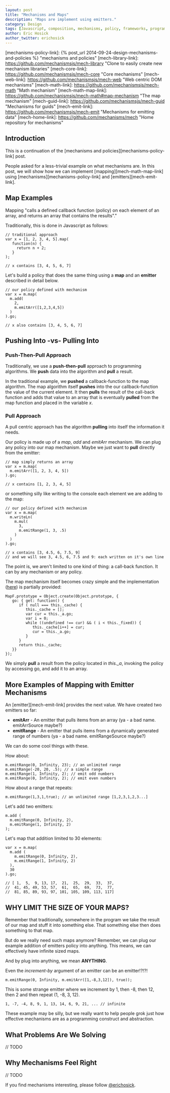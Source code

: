 ```yaml
---
layout: post
title: "Mechanisms and Maps"
description: "Maps are implement using emitters."
category: Design
tags: [Javascript, composition, mechanisms, policy, frameworks, programming languages, maps, emitters, emit]
author: Eric Hosick
author_twitter: erichosick
---
```


<script src="/assets/js/mCore.js"></script>
<script src="/assets/js/mWeb.js"></script>

[mechanisms-policy-link]: {% post_url 2014-09-24-design-mechanisms-and-policies %} "mechanisms and policies"
[mech-library-link]: https://github.com/mechanismsjs/mech-library "Clone to easily create new mechanism libraries"
[mech-core-link]: https://github.com/mechanismsjs/mech-core "Core mechanisms"
[mech-web-link]: https://github.com/mechanismsjs/mech-web "Web centric DOM mechanisms"
[mech-math-link]: https://github.com/mechanismsjs/mech-math "Math mechanism"
[mech-math-map-link]: https://github.com/mechanismsjs/mech-math#map-mechanism "The map mechanism"
[mech-guid-link]: https://github.com/mechanismsjs/mech-guid "Mechanisms for guids"
[mech-emit-link]: https://github.com/mechanismsjs/mech-emit "Mechanisms for emitting data"
[mech-home-link]: https://github.com/mechanisms/mech "Home repository for mechanisms"

## Introduction

This is a continuation of the [mechanisms and policies][mechanisms-policy-link] post.

People asked for a less-trivial example on what mechanisms are. In this post, we will show how we can implement [mapping][mech-math-map-link] using [mechanisms][mechanisms-policy-link] and [emitters][mech-emit-link].

## Map Examples

Mapping "calls a defined callback function (policy) on each element of an array, and returns an array that contains the results"."

Traditionally, this is done in Javascript as follows:

    // traditional approach
    var x = [1, 2, 3, 4, 5].map(
       function(n) {
         return n + 2;
       }
    );

    // x contains [3, 4, 5, 6, 7]

Let's build a policy that does the same thing using a **map** and an **emitter** described in detail below.

    // our policy defined with mechanism
    var x = m.map(
      m.add(
        2,
        m.emitArr([1,2,3,4,5])
      )
    ).go;

    // x also contains [3, 4, 5, 6, 7]

## Pushing Into -vs- Pulling Into 

### Push-Then-Pull Approach

Traditionally, we use a **push-then-pull** approach to programming algorithms. We **push** data into the algorithm and **pull** a result.

In the traditional example, we **pushed** a callback-function to the map algorithm. The map algorithm itself **pushes** into the our callback-function the value of the current element. It then **pulls** the result of the call-back function and adds that value to an array that is eventually **pulled** from the map function and placed in the variable *x*.

### Pull Approach

A pull centric approach has the algorithm **pulling** into itself the information it needs.

Our policy is made up of a *map*, *add* and *emitArr* mechanism. We can plug any policy into our map mechanism. Maybe we just want to **pull** directly from the emitter:

    // map simply returns an array
    var x = m.map(
      m.emitArr([1, 2, 3, 4, 5])
    ).go;

    // x contains [1, 2, 3, 4, 5]

or something silly like writing to the console each element we are adding to the map:


    // our policy defined with mechanism
    var x = m.map(
      m.writeLn(
        m.mul(
          3,
          m.emitRange(1, 3, .5)
        )
      )
    ).go;

    // x contains [3, 4.5, 6, 7.5, 9]
    // and we will see 3, 4.5, 6, 7.5 and 9: each written on it's own line

The point is, we aren't limited to one kind of thing: a call-back function. It can by any mechanism or any policy.

The map mechanism itself becomes crazy simple and the implementation ([here](https://github.com/mechanismsjs/mech-math/blob/master/src/map.js)) is partially provided:

    MapF.prototype = Object.create(Object.prototype, {
       go: { get: function() {
          if ( null === this._cache) {
             this._cache = [];
             var cur = this._a.go;
             var i = 0;
             while ((undefined !== cur) && ( i < this._fixed)) {
                this._cache[i++] = cur;
                cur = this._a.go;
             }
          }
          return this._cache;
       }}
    });

We simply **pull** a result from the policy located in *this._a*, invoking the policy by accessing go, and add it to an array.

## More Examples of Mapping with Emitter Mechanisms

An [emitter][mech-emit-link] provides the next value. We have created two emitters so far:

* **emitArr** - An emitter that pulls items from an array (ya - a bad name. emitArrSource maybe?)
* **emitRange** - An emitter that pulls items from a dynamically generated range of numbers (ya - a bad name. emitRangeSource maybe?)

We can do some cool things with these.

How about:

    m.emitRange(0, Infinity, 23); // an unlimited range
    m.emitRange(-20, 20, .5); // a simple range
    m.emitRange(1, Infinity, 2); // emit odd numbers
    m.emitRange(0, Infinity, 2); // emit even numbers

How about a range that repeats:

    m.emitRange(1,3,1,true); // an unlimited range [1,2,3,1,2,3...]

Let's add two emitters:

    m.add (
      m.emitRange(0, Infinity, 2),
      m.emitRange(1, Infinity, 2)
    );

Let's map that addition limited to 30 elements:

    var x = m.map(
      m.add (
        m.emitRange(0, Infinity, 2),
        m.emitRange(1, Infinity, 2)
      ),
      30
    ).go;

    // [ 1,  5,  9, 13, 17,  21,  25,  29,  33,  37,
    //  41, 45, 49, 53, 57,  61,  65,  69,  73,  77,
    //  81, 85, 89, 93, 97, 101, 105, 109, 113, 117]

## WHY LIMIT THE SIZE OF YOUR MAPS?

Remember that traditionally, somewhere in the program we take the result of our map and stuff it into something else. That something else then does something to that map.

But do we really need such maps anymore? Remember, we can plug our example addition of emitters policy into anything. This means, we can effectively have infinite sized maps.

And by plug into anything, we mean **ANYTHING**.

Even the *increment-by* argument of an emitter can be an emitter!?!?!

    m.emitRange(0, Infinity, m.emitArr([1,-8,3,12]), true));

This is some strange emitter where we increment by 1, then -8, then 12, then 2 and then repeat (1, -8, 3, 12).

    1, -7, -4, 8, 9, 1, 13, 14, 6, 9, 21, ... // infinite

These example may be silly, but we really want to help people grok just how effective mechanisms are as a programming construct and abstraction.

## What Problems Are We Solving

// TODO


## Why Mechanisms Feel Right

// TODO



If you find mechanisms interesting, please follow [@erichosick](http://www.twitter.com/erichosick).

